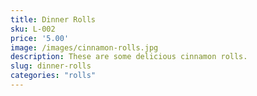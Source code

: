 ```yaml
---
title: Dinner Rolls
sku: L-002
price: '5.00'
image: /images/cinnamon-rolls.jpg
description: These are some delicious cinnamon rolls.
slug: dinner-rolls
categories: "rolls"
---
```


